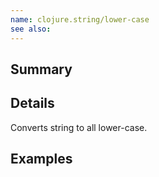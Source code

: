 ```yaml
---
name: clojure.string/lower-case
see also:
---
```


## Summary

## Details

Converts string to all lower-case.

## Examples
